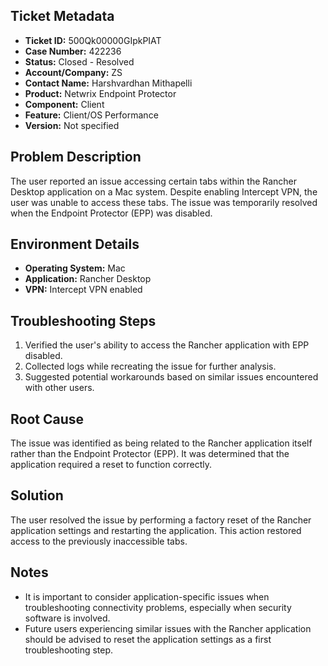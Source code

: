 ## Ticket Metadata
- **Ticket ID:** 500Qk00000GIpkPIAT
- **Case Number:** 422236
- **Status:** Closed - Resolved
- **Account/Company:** ZS
- **Contact Name:** Harshvardhan Mithapelli
- **Product:** Netwrix Endpoint Protector
- **Component:** Client
- **Feature:** Client/OS Performance
- **Version:** Not specified

## Problem Description
The user reported an issue accessing certain tabs within the Rancher Desktop application on a Mac system. Despite enabling Intercept VPN, the user was unable to access these tabs. The issue was temporarily resolved when the Endpoint Protector (EPP) was disabled.

## Environment Details
- **Operating System:** Mac
- **Application:** Rancher Desktop
- **VPN:** Intercept VPN enabled

## Troubleshooting Steps
1. Verified the user's ability to access the Rancher application with EPP disabled.
2. Collected logs while recreating the issue for further analysis.
3. Suggested potential workarounds based on similar issues encountered with other users.

## Root Cause
The issue was identified as being related to the Rancher application itself rather than the Endpoint Protector (EPP). It was determined that the application required a reset to function correctly.

## Solution
The user resolved the issue by performing a factory reset of the Rancher application settings and restarting the application. This action restored access to the previously inaccessible tabs.

## Notes
- It is important to consider application-specific issues when troubleshooting connectivity problems, especially when security software is involved.
- Future users experiencing similar issues with the Rancher application should be advised to reset the application settings as a first troubleshooting step.